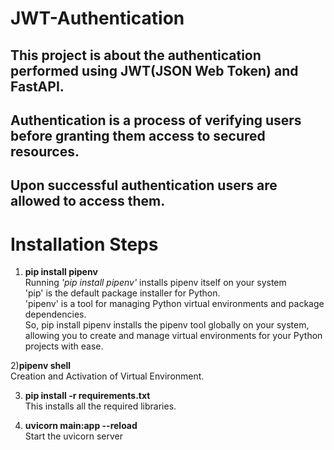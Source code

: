 # JWT-Authentication
## This project is about the authentication performed using JWT(JSON Web Token) and FastAPI.

## Authentication is a process of verifying users before granting them access to secured resources.
## Upon successful authentication users are allowed to access them. 

# Installation Steps 
1) **pip install pipenv** <br>
 Running _'pip install pipenv'_ installs pipenv itself on your system <br>
'pip' is the default package installer for Python.<br>
'pipenv' is a tool for managing Python virtual environments and package dependencies.<br>
 So, pip install pipenv installs the pipenv tool globally on your system, allowing you to create and manage virtual environments for your Python projects with ease.<br>

2)**pipenv shell**<br>
Creation and Activation of Virtual Environment.

3) **pip install -r requirements.txt** <br>
This installs all the required libraries.

4) **uvicorn main:app --reload** <br>
Start the uvicorn server

